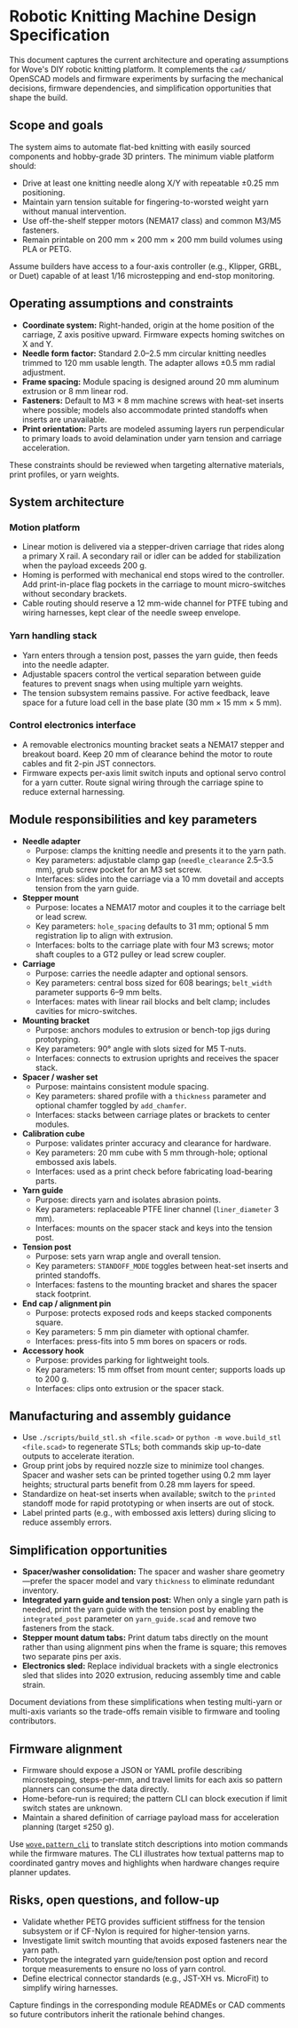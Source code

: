 # Robotic Knitting Machine Design Specification

This document captures the current architecture and operating assumptions for Wove's DIY robotic
knitting platform. It complements the `cad/` OpenSCAD models and firmware experiments by
surfacing the mechanical decisions, firmware dependencies, and simplification opportunities that
shape the build.

## Scope and goals

The system aims to automate flat-bed knitting with easily sourced components and hobby-grade 3D
printers. The minimum viable platform should:

- Drive at least one knitting needle along X/Y with repeatable ±0.25 mm positioning.
- Maintain yarn tension suitable for fingering-to-worsted weight yarn without manual intervention.
- Use off-the-shelf stepper motors (NEMA17 class) and common M3/M5 fasteners.
- Remain printable on 200 mm × 200 mm × 200 mm build volumes using PLA or PETG.

Assume builders have access to a four-axis controller (e.g., Klipper, GRBL, or Duet) capable of at
least 1/16 microstepping and end-stop monitoring.

## Operating assumptions and constraints

- **Coordinate system:** Right-handed, origin at the home position of the carriage, Z axis positive
  upward. Firmware expects homing switches on X and Y.
- **Needle form factor:** Standard 2.0–2.5 mm circular knitting needles trimmed to 120 mm usable
  length. The adapter allows ±0.5 mm radial adjustment.
- **Frame spacing:** Module spacing is designed around 20 mm aluminum extrusion or 8 mm linear rod.
- **Fasteners:** Default to M3 × 8 mm machine screws with heat-set inserts where possible; models
  also accommodate printed standoffs when inserts are unavailable.
- **Print orientation:** Parts are modeled assuming layers run perpendicular to primary loads to
  avoid delamination under yarn tension and carriage acceleration.

These constraints should be reviewed when targeting alternative materials, print profiles, or yarn
weights.

## System architecture

### Motion platform

- Linear motion is delivered via a stepper-driven carriage that rides along a primary X rail. A
  secondary rail or idler can be added for stabilization when the payload exceeds 200 g.
- Homing is performed with mechanical end stops wired to the controller. Add print-in-place flag
  pockets in the carriage to mount micro-switches without secondary brackets.
- Cable routing should reserve a 12 mm-wide channel for PTFE tubing and wiring harnesses, kept clear
  of the needle sweep envelope.

### Yarn handling stack

- Yarn enters through a tension post, passes the yarn guide, then feeds into the needle adapter.
- Adjustable spacers control the vertical separation between guide features to prevent snags when
  using multiple yarn weights.
- The tension subsystem remains passive. For active feedback, leave space for a future load cell in
  the base plate (30 mm × 15 mm × 5 mm).

### Control electronics interface

- A removable electronics mounting bracket seats a NEMA17 stepper and breakout board. Keep 20 mm of
  clearance behind the motor to route cables and fit 2-pin JST connectors.
- Firmware expects per-axis limit switch inputs and optional servo control for a yarn cutter. Route
  signal wiring through the carriage spine to reduce external harnessing.

## Module responsibilities and key parameters

- **Needle adapter**
  - Purpose: clamps the knitting needle and presents it to the yarn path.
  - Key parameters: adjustable clamp gap (`needle_clearance` 2.5–3.5 mm), grub screw pocket for an
    M3 set screw.
  - Interfaces: slides into the carriage via a 10 mm dovetail and accepts tension from the yarn
    guide.
- **Stepper mount**
  - Purpose: locates a NEMA17 motor and couples it to the carriage belt or lead screw.
  - Key parameters: `hole_spacing` defaults to 31 mm; optional 5 mm registration lip to align with
    extrusion.
  - Interfaces: bolts to the carriage plate with four M3 screws; motor shaft couples to a GT2 pulley
    or lead screw coupler.
- **Carriage**
  - Purpose: carries the needle adapter and optional sensors.
  - Key parameters: central boss sized for 608 bearings; `belt_width` parameter supports 6–9 mm
    belts.
  - Interfaces: mates with linear rail blocks and belt clamp; includes cavities for micro-switches.
- **Mounting bracket**
  - Purpose: anchors modules to extrusion or bench-top jigs during prototyping.
  - Key parameters: 90° angle with slots sized for M5 T-nuts.
  - Interfaces: connects to extrusion uprights and receives the spacer stack.
- **Spacer / washer set**
  - Purpose: maintains consistent module spacing.
  - Key parameters: shared profile with a `thickness` parameter and optional chamfer toggled by
    `add_chamfer`.
  - Interfaces: stacks between carriage plates or brackets to center modules.
- **Calibration cube**
  - Purpose: validates printer accuracy and clearance for hardware.
  - Key parameters: 20 mm cube with 5 mm through-hole; optional embossed axis labels.
  - Interfaces: used as a print check before fabricating load-bearing parts.
- **Yarn guide**
  - Purpose: directs yarn and isolates abrasion points.
  - Key parameters: replaceable PTFE liner channel (`liner_diameter` 3 mm).
  - Interfaces: mounts on the spacer stack and keys into the tension post.
- **Tension post**
  - Purpose: sets yarn wrap angle and overall tension.
  - Key parameters: `STANDOFF_MODE` toggles between heat-set inserts and printed standoffs.
  - Interfaces: fastens to the mounting bracket and shares the spacer stack footprint.
- **End cap / alignment pin**
  - Purpose: protects exposed rods and keeps stacked components square.
  - Key parameters: 5 mm pin diameter with optional chamfer.
  - Interfaces: press-fits into 5 mm bores on spacers or rods.
- **Accessory hook**
  - Purpose: provides parking for lightweight tools.
  - Key parameters: 15 mm offset from mount center; supports loads up to 200 g.
  - Interfaces: clips onto extrusion or the spacer stack.

## Manufacturing and assembly guidance

- Use `./scripts/build_stl.sh <file.scad>` or `python -m wove.build_stl <file.scad>` to regenerate
  STLs; both commands skip up-to-date outputs to accelerate iteration.
- Group print jobs by required nozzle size to minimize tool changes. Spacer and washer sets can be
  printed together using 0.2 mm layer heights; structural parts benefit from 0.28 mm layers for
  speed.
- Standardize on heat-set inserts when available; switch to the `printed` standoff mode for rapid
  prototyping or when inserts are out of stock.
- Label printed parts (e.g., with embossed axis letters) during slicing to reduce assembly errors.

## Simplification opportunities

- **Spacer/washer consolidation:** The spacer and washer share geometry—prefer the spacer model and
  vary `thickness` to eliminate redundant inventory.
- **Integrated yarn guide and tension post:** When only a single yarn path is needed, print the yarn
  guide with the tension post by enabling the `integrated_post` parameter on `yarn_guide.scad` and
  remove two fasteners from the stack.
- **Stepper mount datum tabs:** Print datum tabs directly on the mount rather than using alignment
  pins when the frame is square; this removes two separate pins per axis.
- **Electronics sled:** Replace individual brackets with a single electronics sled that slides into
  2020 extrusion, reducing assembly time and cable strain.

Document deviations from these simplifications when testing multi-yarn or multi-axis variants so the
trade-offs remain visible to firmware and tooling contributors.

## Firmware alignment

- Firmware should expose a JSON or YAML profile describing microstepping, steps-per-mm, and travel
  limits for each axis so pattern planners can consume the data directly.
- Home-before-run is required; the pattern CLI can block execution if limit switch states are
  unknown.
- Maintain a shared definition of carriage payload mass for acceleration planning (target ≤250 g).

Use [`wove.pattern_cli`](pattern-cli.md) to translate stitch descriptions into motion commands while
the firmware matures. The CLI illustrates how textual patterns map to coordinated gantry moves and
highlights when hardware changes require planner updates.

## Risks, open questions, and follow-up

- Validate whether PETG provides sufficient stiffness for the tension subsystem or if CF-Nylon is
  required for higher-tension yarns.
- Investigate limit switch mounting that avoids exposed fasteners near the yarn path.
- Prototype the integrated yarn guide/tension post option and record torque measurements to ensure
  no loss of yarn control.
- Define electrical connector standards (e.g., JST-XH vs. MicroFit) to simplify wiring harnesses.

Capture findings in the corresponding module READMEs or CAD comments so future contributors inherit
the rationale behind changes.
